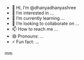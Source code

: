 - 👋 Hi, I’m @dhanyadhanyashree
- 👀 I’m interested in ...
- 🌱 I’m currently learning ...
- 💞️ I’m looking to collaborate on ...
- 📫 How to reach me ...
- 😄 Pronouns: ...
- ⚡ Fun fact: ...

<!---
dhanyadhanyashree/dhanyadhanyashree is a ✨ special ✨ repository because its `README.md` (this file) appears on your GitHub profile.
You can click the Preview link to take a look at your changes.
--->mm
